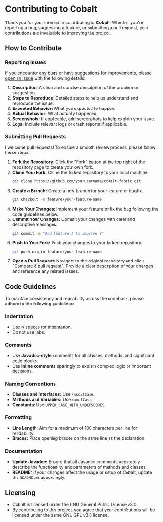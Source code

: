 # Contributing to Cobalt

Thank you for your interest in contributing to **Cobalt**! Whether you're reporting a bug, suggesting a feature, or submitting a pull request, your contributions are invaluable to improving the project.

## How to Contribute

### Reporting Issues

If you encounter any bugs or have suggestions for improvements, please [open an issue](https://github.com/Kubik-Modder/cobalt-fabric/issues) with the following details:

1. **Description:** A clear and concise description of the problem or suggestion.
2. **Steps to Reproduce:** Detailed steps to help us understand and reproduce the issue.
3. **Expected Behavior:** What you expected to happen.
4. **Actual Behavior:** What actually happened.
5. **Screenshots:** If applicable, add screenshots to help explain your issue.
6. **Logs:** Include relevant logs or crash reports if applicable.

### Submitting Pull Requests

I welcome pull requests! To ensure a smooth review process, please follow these steps:

1. **Fork the Repository:** Click the "Fork" button at the top right of the repository page to create your own fork.
2. **Clone Your Fork:** Clone the forked repository to your local machine.
   ```bash
   git clone https://github.com/yourusername/cobalt-fabric.git
3. **Create a Branch:** Create a new branch for your feature or bugfix.
   ```bash
   git checkout -b feature/your-feature-name
4. **Make Your Changes:** Implement your feature or fix the bug following the code guidelines below.
5. **Commit Your Changes:** Commit your changes with clear and descriptive messages.
   ```bash
   git commit -m "Add feature X to improve Y"
6. **Push to Your Fork:** Push your changes to your forked repository.
   ```bash
   git push origin feature/your-feature-name
7. **Open a Pull Request:** Navigate to the original repository and click "Compare & pull request". Provide a clear description of your changes and reference any related issues.

## Code Guidelines
To maintain consistency and readability across the codebase, please adhere to the following guidelines:

### Indentation

* Use 4 spaces for indentation.
* Do not use tabs.

### Comments

* Use **Javadoc-style** comments for all classes, methods, and significant code blocks.
* Use **inline comments** sparingly to explain complex logic or important decisions.

### Naming Conventions

* **Classes and Interfaces:** Use `PascalCase`.
* **Methods and Variables:** Use `camelCase`.
* **Constants:** Use `UPPER_CASE_WITH_UNDERSCORES`.

### Formatting

* **Line Length:** Aim for a maximum of 100 characters per line for readability.
* **Braces:** Place opening braces on the same line as the declaration.

### Documentation

* **Update Javadoc:** Ensure that all Javadoc comments accurately describe the functionality and parameters of methods and classes.
* **README:** If your changes affect the usage or setup of Cobalt, update the `README.md` accordingly.

## Licensing

* Cobalt is licensed under the GNU General Public License v3.0.
* By contributing to this project, you agree that your contributions will be licensed under the same GNU GPL v3.0 license.